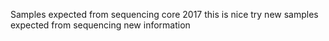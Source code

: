 Samples expected from sequencing core 2017
this is nice try
new samples expected from sequencing
new information
